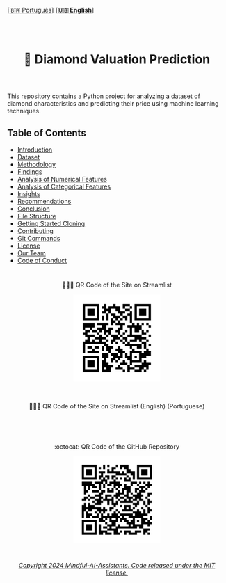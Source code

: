
 \[[🇧🇷 Português](README.pt_BR.md)\] \[**[🇺🇸 English](README.md)**\]
  <!--  START HEADER  -->  

<br><br>


# <p align="center">  💎 Diamond Valuation Prediction

<br>

This repository contains a Python project for  analyzing a dataset of diamond characteristics and predicting their price using machine learning techniques.

## Table of Contents

- [Introduction](#introduction) 
- [Dataset](#dataset)
- [Methodology](#methodology)
- [Findings](#findings)
- [Analysis of Numerical Features](#analysis-of-numerical-features)
- [Analysis of Categorical Features](#analysis-of-categorical-features)
- [Insights](#insights)
- [Recommendations](#recommendations)
- [Conclusion](#conclusion)
- [File Structure](#file-structure)
- [Getting Started Cloning](#getting-started)
- [Contributing](#contributing)
- [Git Commands](#GitCommands)
- [License](#license)
- [Our Team](#our-team)
- [Code of Conduct](#code-of-conduct)







#
<!-- QR's Code -->


<p align="center"> 👑🇧🇷 QR Code of the Site on Streamlist </p>

<p align="center">
  <img src="Site.png" alt="QR Code 1" width="200"/>
  </p>

  <br>

  
<p align="center"> 👑🇺🇸 QR Code of the Site on Streamlist (English)  (Portuguese) </p>

<p align="center">
  <img src="" />
  </p>

  <br>

<p align="center">:octocat: QR Code of the GitHub Repository </p>

  <p align="center">
  <img src="RepositorioGitHub.png" alt="QR Code 2" width="200"/>
</p>




#

###### <p align="center">[Copyright 2024 Mindful-AI-Assistants. Code released under the  MIT license.]( https://github.com/Mindful-AI-Assistants/.github/blob/ad6948fdec771e022d49cd96f99024fcc7f1106a/LICENSE)
